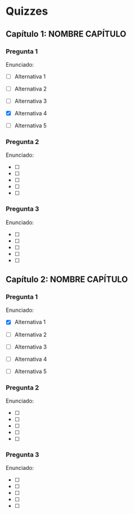 
# Quizzes

## Capítulo 1: NOMBRE CAPÍTULO
### Pregunta 1
Enunciado: 

- [ ] Alternativa 1
- [ ] Alternativa 2
- [ ] Alternativa 3
- [x] Alternativa 4
- [ ] Alternativa 5


### Pregunta 2
Enunciado: 

- [ ] 
- [ ] 
- [ ] 
- [ ] 
- [ ] 


### Pregunta 3
Enunciado: 

- [ ] 
- [ ] 
- [ ] 
- [ ] 
- [ ] 




## Capítulo 2: NOMBRE CAPÍTULO
### Pregunta 1
Enunciado: 

- [x] Alternativa 1
- [ ] Alternativa 2
- [ ] Alternativa 3
- [ ] Alternativa 4
- [ ] Alternativa 5


### Pregunta 2
Enunciado: 

- [ ] 
- [ ] 
- [ ] 
- [ ] 
- [ ] 


### Pregunta 3
Enunciado: 

- [ ] 
- [ ] 
- [ ] 
- [ ] 
- [ ] 



